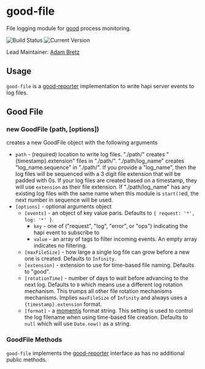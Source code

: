 # good-file

File logging module for [good](https://github.com/hapijs/good) process monitoring.

![Build Status](https://travis-ci.org/hapijs/good-file.svg?branch=master) ![Current Version](https://img.shields.io/npm/v/good-file.svg)

Lead Maintainer: [Adam Bretz](https://github.com/arb)

## Usage

`good-file` is a [good-reporter](https://github.com/hapijs/good-reporter) implementation to write hapi server events to log files.

## Good File
### new GoodFile (path, [options])

creates a new GoodFile object with the following arguments
- `path` - (required) location to write log files. "./path/" creates "{timestamp}.extension" files in "./path/". "./path/log_name" creates "log_name.sequence" in "./path/". If you provide a "log_name", then the log files will be sequenced with a 3 digit file extension that will be padded with 0s. If your log files are created based on a timestamp, they will use `extension` as their file extension. If "./path/log_name" has any existing log files with the same name when this module is `start()`ed, the next number in sequence will be used.
- `[options]` - optional arguments object
	- `[events]` - an object of key value paris. Defaults to `{ request: '*', log: '*' }`.
		- `key` - one of ("request", "log", "error", or "ops") indicating the hapi event to subscribe to
		- `value` - an array of tags to filter incoming events. An empty array indicates no filtering.
	- `[maxFileSize]` - how large a single log file can grow before a new one is created. Defaults to `Infinity`.
	- `[extension]` - extension to use for time-based file naming. Defaults to "good".
	- `[rotationTime]` - number of days to wait before advancing to the next log. Defaults to `0` which means use a different log rotation mechanism. This trumps all other file rotation mechanisms mechanisms. Implies `maxFileSize` of `Infinity` and always uses a `{timestamp}.extension` format.
	- `[format]` - a [momentjs](http://momentjs.com/docs/#/displaying/format/) format string. This setting is used to control the log filename when using time-based file creation. Defaults to `null` which will use `Date.now()` as a string.


### GoodFile Methods
`good-file` implements the [good-reporter](https://github.com/hapijs/good-reporter) interface as has no additional public methods.
